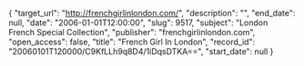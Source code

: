 {
  "target_url": "http://frenchgirlinlondon.com/", 
  "description": "", 
  "end_date": null, 
  "date": "2006-01-01T12:00:00", 
  "slug": 9517, 
  "subject": "London French Special Collection", 
  "publisher": "frenchgirlinlondon.com", 
  "open_access": false, 
  "title": "French Girl In London", 
  "record_id": "20060101T120000/C9KfLLh9q8D4/1iDqsDTKA==", 
  "start_date": null
}

